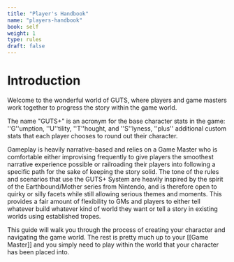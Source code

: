 ```yaml
---
title: "Player's Handbook"
name: "players-handbook"
book: self
weight: 1
type: rules
draft: false
---
```

# Introduction

Welcome to the wonderful world of GUTS, where players and game masters work together to progress the story within the game world.

The name "GUTS+" is an acronym for the base character stats in the game: ''G''umption, ''U''tility, ''T''hought, and ''S''lyness, ''plus'' additional custom stats that each player chooses to round out their character.

Gameplay is heavily narrative-based and relies on a Game Master who is comfortable either improvising frequently to give players the smoothest narrative experience possible or railroading their players into following a specific path for the sake of keeping the story solid.
The tone of the rules and scenarios that use the GUTS+ System are heavily inspired by the spirit of the Earthbound/Mother series from Nintendo, and is therefore open to quirky or silly facets while still allowing serious themes and moments. This provides a fair amount of flexibility to GMs and players to either tell whatever build whatever kind of world they want or tell a story in existing worlds using established tropes.

This guide will walk you through the process of creating your character and navigating the game world. The rest is pretty much up to your [[Game Master]] and you simply need to play within the world that your character has been placed into.
